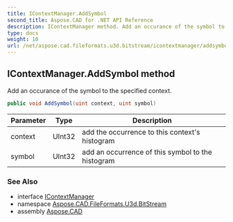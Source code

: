 ```yaml
---
title: IContextManager.AddSymbol
second_title: Aspose.CAD for .NET API Reference
description: IContextManager method. Add an occurance of the symbol to the specified context
type: docs
weight: 10
url: /net/aspose.cad.fileformats.u3d.bitstream/icontextmanager/addsymbol/
---
```

## IContextManager.AddSymbol method

Add an occurance of the symbol to the specified context.

```csharp
public void AddSymbol(uint context, uint symbol)
```

| Parameter | Type | Description |
| --- | --- | --- |
| context | UInt32 | add the occurrence to this context's histogram |
| symbol | UInt32 | add an occurrence of this symbol to the histogram |

### See Also

* interface [IContextManager](../)
* namespace [Aspose.CAD.FileFormats.U3d.BitStream](../../icontextmanager/)
* assembly [Aspose.CAD](../../../)


